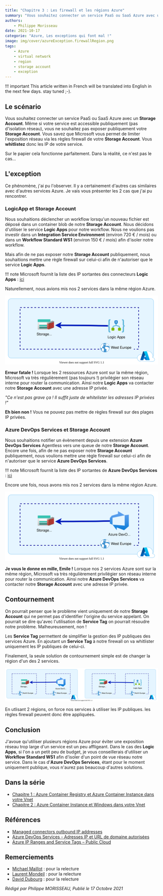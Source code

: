 ```yaml
---
title: "Chapitre 3 : Les firewall et les régions Azure"
summary: "Vous souhaitez connecter un service PaaS ou SaaS Azure avec un Storage Account. Même si votre service est accessible publiquement (pas d'isolation réseau), vous ne souhaitez pas cependant pas exposer publiquement votre Storage Account."
authors:
    - Philippe Morisseau
date: 2021-10-17
categorie: "Azure, Les exceptions qui font mal !"
image: img/cover/azureException.firewallRegion.png
tags:
    - Azure
    - virtual network
    - region
    - storage account
    - exception
---
```


!!! important
    This article written in French will be translated into English in the next few days. stay tuned ;-).

## Le scénario

Vous souhaitez connecter un service PaaS ou SaaS Azure avec un **Storage Account**. Même si votre service est accessible publiquement (pas d'isolation réseau), vous ne souhaitez pas exposer publiquement votre **Storage Account**. Vous savez que Microsoft vous permet de limiter l'exposition réseau via les règles firewall de votre **Storage Account**. Vous **whitlistez** donc les IP de votre service. 

Sur le papier cela fonctionne parfaitement. Dans la réalité, ce n'est pas le cas...

## L'exception

Ce phénomène, j'ai pu l'observer. Il y a certainement d'autres cas similaires avec d'autres services Azure. Je vais vous présenter les 2 cas que j'ai pu rencontrer.

### LogicApp et Storage Account

Nous souhaitions déclencher un workflow lorsqu'un nouveau fichier est déposé dans un container blob de notre **Storage Account**. Nous décidons d'utiliser le service **Logic Apps** pour notre workflow. Nous ne voulions pas investir dans un **Integration Service Environment** (environ 720 € / mois) ou dans un **Workflow Standard WS1** (environ 150 € / mois) afin d'isoler notre workflow.

Mais afin de ne pas exposer notre **Storage Account** publiquement, nous souhaitions mettre une règle firewall sur celui-ci afin de n'autoriser que le service **Logic Apps**. 

!!! note 
    Microsoft fournit la liste des IP sortantes des connecteurs **Logic Apps** : [ici](https://docs.microsoft.com/en-us/connectors/common/outbound-IP-addresses#azure-logic-apps)

Naturellement, nous avions mis nos 2 services dans la même région Azure.

![logic apps](../../../img/azureException.firewallAndRegion.svg)

**Erreur fatale !** Lorsque les 2 ressources Azure sont sur la même région, Microsoft va très régulièrement (pas toujours !) privilégier son réseau interne pour router la communication. Ainsi notre **Logic Apps** va contacter notre **Storage Account** avec une adresse IP privée. 

*"Ce n'est pas grave ça ! Il suffit juste de whitelister les adresses IP privées !"* 

**Eh bien non !** Vous ne pouvez pas mettre de règles firewall sur des plages IP privées. 

### Azure DevOps Services et Storage Account

Nous souhaitions notifier un évènement depuis une extension **Azure DevOps Services** Agentless vers une queue de notre **Storage Account**. Encore une fois, afin de ne pas exposer notre **Storage Account** publiquement, nous voulions mettre une règle firewall sur celui-ci afin de n'autoriser que le service **Azure DevOps Services**.

!!! note
    Microsoft fournit la liste des IP sortantes de **Azure DevOps Services** : [ici](https://docs.microsoft.com/fr-fr/azure/devops/organizations/security/allow-list-IP-url?view=azure-devops&tabs=IP-V4#inbound-connections)

Encore une fois, nous avons mis nos 2 services dans la même région Azure.

![azure devops](../../../img/azureException.firewallAndRegion2.svg)

**Je vous le donne en mille, Emile !** Lorsque nos 2 services Azure sont sur la même région, Microsoft va très régulièrement privilégier son réseau interne pour router la communication. Ainsi notre **Azure DevOps Services** va contacter notre **Storage Account** avec une adresse IP privée. 

## Contournement

On pourrait penser que le problème vient uniquement de notre **Storage Account** qui ne permet pas d'identifier l'origine du service appelant. On pourrait se dire qu'avec l'utilisation de **Service Tag** on pourrait résoudre notre problème. Malheureusement, non ! 

Les **Service Tag** permettent de simplifier la gestion des IP publiques des services Azure. En ajoutant un **Service Tag** à notre firewall on va whitlister uniquement les IP publiques de celui-ci.

Finalement, la seule solution de contournement simple est de changer la région d'un des 2 services.

![deux régions](../../../img/azureException.firewallAndRegion3.svg)

En utlisant 2 régions, on force nos services à utiliser les IP publiques. les règles firewall peuvent donc être appliquées.

## Conclusion

J'avoue qu'utiliser plusieurs régions Azure pour éviter une exposition réseau trop large d'un service est un peu affligeant. 
Dans le cas des **Logic Apps**, si l'on a un petit peu de budget, je vous conseillerais d'utiliser un **Workflow Standard WS1** afin d'isoler d'un point de vue réseau notre service.
Dans le cas d'**Azure DevOps Services**, étant pour le moment uniquement publique, vous n'aurez pas beaucoup d'autres solutions.

## Dans la série

- [Chapitre 1 : Azure Container Registry et Azure Container Instance dans votre Vnet](01.azureException.acrAndAciInYourVnet.md)
- [Chapitre 2 : Azure Container Instance et Windows dans votre Vnet](02.azureException.aciWindowsWithVnet.md)

## Références

- [Managed connectors outbound IP addresses](https://docs.microsoft.com/en-us/connectors/common/outbound-IP-addresses#azure-logic-apps)
- [Azure DevOps Services - Adresses IP et URL de domaine autorisées](https://docs.microsoft.com/fr-fr/azure/devops/organizations/security/allow-list-IP-url?view=azure-devops&tabs=IP-V4#inbound-connections)
- [Azure IP Ranges and Service Tags – Public Cloud](https://www.microsoft.com/en-us/download/details.aspx?id=56519)

## Remerciements

- [Michael Maillot](https://twitter.com/michael_maillot) : pour la relecture
- [Laurent Mondeil](https://www.linkedin.com/in/laurent-mondeil-0a87a743/) : pour la relecture
- [David Dubourg](https://www.linkedin.com/in/dubourg-david-7413779/) : pour la relecture

_Rédigé par Philippe MORISSEAU, Publié le 17 Octobre 2021_